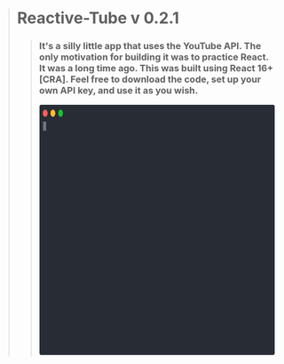> # Reactive-Tube v 0.2.1
>
> > ### It's a silly little app that uses the YouTube API. The only motivation for building it was to practice React. It was a long time ago. This was built using React 16+ [CRA]. Feel free to download the code, set up your own API key, and use it as you wish.
> >
> > <img src="https://github.com/BiggaHD/Reactive-Tube/blob/master/create-react-app.svg" height="450" width="600">
